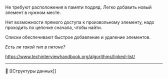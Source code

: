 Не требуют расположения в памяти подряд. Легко добавить новый элемент в нужном месте.

Нет возможности прямого доступа к произвольному элементу, надо проходить по цепочке сначала, чтобы найти.

Списки обеспечивают быстрое добавление и удаление элементов.

_Есть ли такой тип в питоне?_

 https://www.techinterviewhandbook.org/algorithms/linked-list/

----
📂 [[Структуры данных]]